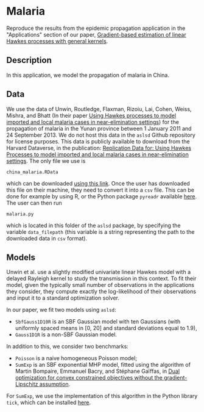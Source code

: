 # Malaria
Reproduce the results from the epidemic propagation application in the "Applications" section of our paper, [Gradient-based estimation of linear Hawkes processes with general kernels](https://arxiv.org/abs/2111.10637).

## Description
In this application, we model the propagation of malaria in China.  

## Data
We use the data of Unwin, Routledge, Flaxman, Rizoiu, Lai, Cohen, Weiss, Mishra, and Bhatt (In their paper [Using Hawkes processes to model imported and local malaria cases in near-elimination settings](https://journals.plos.org/ploscompbiol/article?id=10.1371/journal.pcbi.1008830)) for the propagation of malaria in the Yunan province between 1 January 2011
and 24 September 2013. We do not host this data in the `aslsd` Github repository for license purposes. This data is publicly available to download from the Harvard Dataverse, in the publication: [Replication Data for: Using Hawkes Processes to model imported and local malaria cases in near-elimination settings](https://dataverse.harvard.edu/dataset.xhtml?persistentId=doi:10.7910/DVN/YPRLIL).
The only file we use is
```
china_malaria.RData
```

which can be downloaded [using this link](https://dataverse.harvard.edu/api/access/datafile/4443458).
Once the user has downloaded this file on their machine, they need to convert it into a `csv` file. This can be done for example by using R, or the Python package `pyreadr` available [here](https://pypi.org/project/pyreadr/).
The user can then run 
```
malaria.py
```
which is located in this folder of the `aslsd` package, by specifying the variable `data_filepath` (this variable is a string representing the path to the downloaded data in `csv` format).


## Models
Unwin et al. use a slightly modified univariate linear Hawkes model with a delayed Rayleigh kernel to study the transmission in this context. To fit their
model, given the typically small number of observations in the applications they consider, they compute exactly the log-likelihood of their observations and input it to a standard optimization
solver.

In our paper, we fit two models using `aslsd`: 
* `SbfGauss1D10R` is an SBF Gaussian model with ten Gaussians
(with uniformly spaced means in [0, 20] and standard deviations equal to 1.9),
* `Gauss1D1R` is a non-SBF Gaussian model. 

In addition to this, we consider two benchmarks: 
* `Poisson` is a naive homogeneous Poisson model;
* `SumExp` is an SBF exponential MHP model, fitted using the algorithm of Martin Bompaire, Emmanuel Bacry, and Stéphane Gaïffas, in [Dual optimization for convex constrained objectives without the gradient-Lipschitz assumption](https://arxiv.org/abs/1807.03545#:~:text=Dual%20optimization%20for%20convex%20constrained%20objectives%20without%20the%20gradient%2DLipschitz%20assumption,-Martin%20Bompaire%2C%20Emmanuel&text=The%20minimization%20of%20convex%20objectives,finite%20sums%20of%20convex%20functions.). 

For `SumExp`, we use the implementation of this algorithm in the Python library `tick`, which can be installed [here](https://github.com/X-DataInitiative/tick).